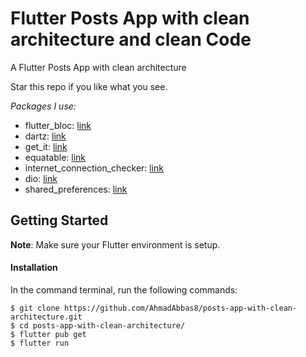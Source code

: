 # Flutter Posts App with clean architecture and clean Code

A Flutter Posts App with clean architecture

Star this repo if you like what you see.

*Packages I use:*

- flutter_bloc: [link](https://pub.dev/packages/flutter_bloc) 
- dartz: [link](https://pub.dev/packages/dartz)
- get_it: [link](https://pub.dev/packages/get_it)
- equatable: [link](https://pub.dev/packages/equatable)
- internet_connection_checker: [link](https://pub.dev/packages/internet_connection_checker)
- dio: [link](https://pub.dev/packages/dio)
- shared_preferences: [link](https://pub.dev/packages/shared_preferences)


## Getting Started

**Note**: Make sure your Flutter environment is setup.
#### Installation

In the command terminal, run the following commands:

    $ git clone https://github.com/AhmadAbbas8/posts-app-with-clean-architecture.git
    $ cd posts-app-with-clean-architecture/
    $ flutter pub get
    $ flutter run